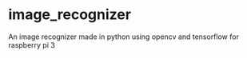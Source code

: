 # image_recognizer
An image recognizer made in python using opencv and tensorflow for raspberry pi 3
